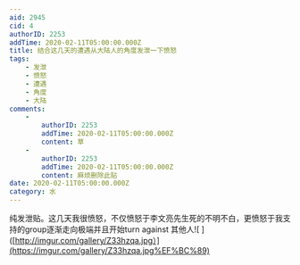 ```yaml
---
aid: 2945
cid: 4
authorID: 2253
addTime: 2020-02-11T05:00:00.000Z
title: 结合这几天的遭遇从大陆人的角度发泄一下愤怒
tags:
    - 发泄
    - 愤怒
    - 遭遇
    - 角度
    - 大陆
comments:
    -
        authorID: 2253
        addTime: 2020-02-11T05:00:00.000Z
        content: 草
    -
        authorID: 2253
        addTime: 2020-02-11T05:00:00.000Z
        content: 麻烦删除此贴
date: 2020-02-11T05:00:00.000Z
category: 水
---
```


纯发泄贴。这几天我很愤怒，不仅愤怒于李文亮先生死的不明不白，更愤怒于我支持的group逐渐走向极端并且开始turn against 其他人!\[ \]([http://imgur.com/gallery/Z33hzqa.jpg）](https://imgur.com/gallery/Z33hzqa.jpg%EF%BC%89)
